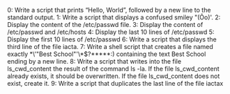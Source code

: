 0: Write a script that prints “Hello, World”, followed by a new line to the standard output.
1: Write a script that displays a confused smiley "(Ôo)'.
2: Display the content of the /etc/passwd file.
3: Display the content of /etc/passwd and /etc/hosts
4: Display the last 10 lines of /etc/passwd
5: Display the first 10 lines of /etc/passwd
6: Write a script that displays the third line of the file iacta.
7: Write a shell script that creates a file named exactly \*\\'"Best School"\'\\*$\?\*\*\*\*\*:) containing the text Best School ending by a new line. 
8: Write a script that writes into the file ls_cwd_content the result of the command ls -la. If the file ls_cwd_content already exists, it should be overwritten. If the file ls_cwd_content does not exist, create it.
9: Write a script that duplicates the last line of the file iactax